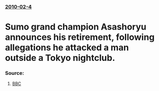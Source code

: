 ### [2010-02-4](/news/2010/02/4/index.md)

# Sumo grand champion Asashoryu announces his retirement, following allegations he attacked a man outside a Tokyo nightclub.  




### Source:

1. [BBC](http://news.bbc.co.uk/2/hi/asia-pacific/8499380.stm)
